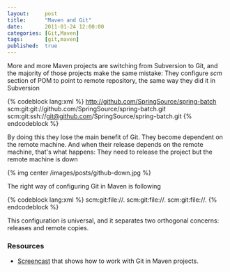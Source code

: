```yaml
---
layout:     post
title:      "Maven and Git"
date:       2011-01-24 12:00:00
categories: [Git,Maven]
tags:       [git,maven]
published:  true
---
```


More and more Maven projects are switching from Subversion to Git, and the majority of those projects make the same mistake: They configure *scm* section of POM to point to remote repository, the same way they did it in Subversion

{% codeblock lang:xml %}
<scm>
    <url>http://github.com/SpringSource/spring-batch</url>
    <connection>scm:git:git://github.com/SpringSource/spring-batch.git</connection>
    <developerConnection>scm:git:ssh://git@github.com/SpringSource/spring-batch.git</developerConnection>
</scm>
{% endcodeblock %}

By doing this they lose the main benefit of Git. They become dependent on the remote machine. And when their release depends on the remote machine, that's what happens: They need to release the project but the remote machine is down

{% img center /images/posts/github-down.jpg %}

The right way of configuring Git in Maven is following

{% codeblock lang:xml %}
<scm>
    <url>scm:git:file://.</url>
    <connection>scm:git:file://.</connection>
    <developerConnection>scm:git:file://.</developerConnection>
</scm>
{% endcodeblock %}

This configuration is universal, and it separates two orthogonal concerns: releases and remote copies.

### Resources

- [Screencast][1] that shows how to work with Git in Maven projects.


[1]: http://ascii.io/a/3459
